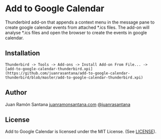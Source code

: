 # Add to Google Calendar
Thunderbird add-on that appends a context menu in the message pane to create google calendar events from attached *.ics files. The add-on will analyse *.ics files and open the browser to create the events in google calendar.
## Installation
```
Thunderbird -> Tools -> Add-ons -> Install Add-on From File... -> [add-to-google-calendar-thunderbird.xpi](https://github.com/juanrasantana/add-to-google-calendar-thunderbird/blob/master/add-to-google-calendar-thunderbird.xpi)
```
## Author
Juan Ramón Santana [juanramonsantana.com](https://juanrasantana.com) [@juanrasantana](http://twitter.com/juanrasantana)
## License
Add to Google Calendar is licensed under the MIT License. (See [LICENSE](https://github.com/juanrasantana/add-to-google-calendar-thunderbird/blob/master/LICENSE)).